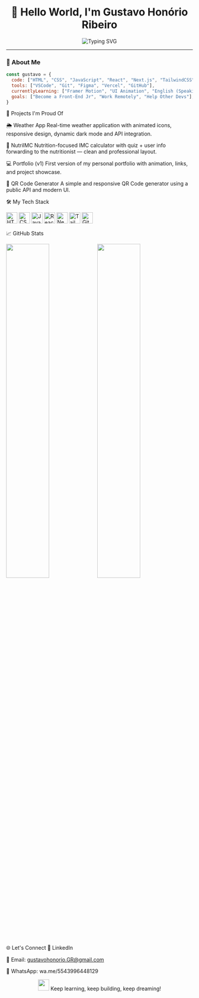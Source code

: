 <h1 align="center">👋 Hello World, I'm Gustavo Honório Ribeiro</h1>

<p align="center">
  <img src="https://readme-typing-svg.demolab.com?font=Fira+Code&weight=500&size=22&pause=1000&color=F7F7F7&center=true&vCenter=true&width=435&lines=Front-End+Developer;React+%7C+Next.js+%7C+TailwindCSS;Building+modern+and+responsive+web+apps;Open+to+remote+opportunities+%F0%9F%9A%80" alt="Typing SVG" />
</p>

---

### 🧠 About Me

```javascript
const gustavo = {
  code: ["HTML", "CSS", "JavaScript", "React", "Next.js", "TailwindCSS"],
  tools: ["VSCode", "Git", "Figma", "Vercel", "GitHub"],
  currentlyLearning: ["Framer Motion", "UI Animation", "English (Speaking)"],
  goals: ["Become a Front-End Jr", "Work Remotely", "Help Other Devs"],
}
```
🚀 Projects I'm Proud Of

🌦️ Weather App
Real-time weather application with animated icons, responsive design, dynamic dark mode and API integration.

🧬 NutriIMC
Nutrition-focused IMC calculator with quiz + user info forwarding to the nutritionist — clean and professional layout.

💻 Portfolio (v1)
First version of my personal portfolio with animation, links, and project showcase.

📱 QR Code Generator
A simple and responsive QR Code generator using a public API and modern UI.

🛠️ My Tech Stack
<p align="left"> <img src="https://cdn.jsdelivr.net/gh/devicons/devicon/icons/html5/html5-original.svg" height="30" alt="HTML5" /> <img src="https://cdn.jsdelivr.net/gh/devicons/devicon/icons/css3/css3-original.svg" height="30" alt="CSS3" /> <img src="https://cdn.jsdelivr.net/gh/devicons/devicon/icons/javascript/javascript-original.svg" height="30" alt="JavaScript" /> <img src="https://cdn.jsdelivr.net/gh/devicons/devicon/icons/react/react-original.svg" height="30" alt="React" /> <img src="https://cdn.jsdelivr.net/gh/devicons/devicon/icons/nextjs/nextjs-original.svg" height="30" alt="Next.js" /> <img src="https://cdn.jsdelivr.net/gh/devicons/devicon/icons/tailwindcss/tailwindcss-plain.svg" height="30" alt="TailwindCSS" /> <img src="https://cdn.jsdelivr.net/gh/devicons/devicon/icons/git/git-original.svg" height="30" alt="Git" /> </p>

📈 GitHub Stats
<p align="left"> <img width="48%" src="https://github-readme-stats.vercel.app/api?username=gustavohrdev&show_icons=true&theme=tokyonight&hide_title=true" /> <img width="48%" src="https://github-readme-stats.vercel.app/api/top-langs/?username=gustavohrdev&layout=compact&theme=tokyonight" /> </p>

🌐 Let's Connect
💼 LinkedIn

📧 Email: gustavohonorio.GR@gmail.com

📱 WhatsApp: wa.me/5543996448129

<p align="center"> <img src="https://raw.githubusercontent.com/mayhemantt/mayhemantt/master/animat-rocket.gif" width="30" /> Keep learning, keep building, keep dreaming! </p>
